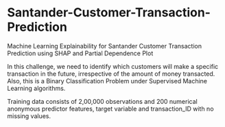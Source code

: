 # Santander-Customer-Transaction-Prediction
Machine Learning Explainability for Santander Customer Transaction Prediction using SHAP and Partial Dependence Plot


In this challenge, we need to identify which customers will make a specific transaction in the future, irrespective of the amount of money transacted.
Also, this is a Binary Classification Problem under Supervised Machine Learning algorithms.

Training data consists of 2,00,000 observations and 200 numerical anonymous predictor features, target variable and transaction_ID with no missing values.